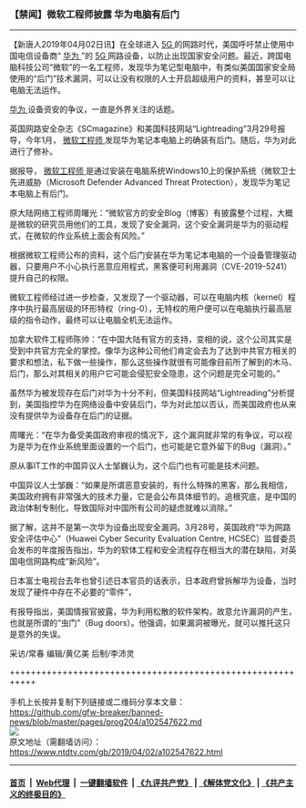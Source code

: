 ### 【禁闻】微软工程师披露 华为电脑有后门
------------------------

<div class="post_content" itemprop="articleBody">
 <p>
  【新唐人2019年04月02日讯】在全球进入
  <a href="https://www.ntdtv.com/gb/5g.htm">
   5G
  </a>
  的网路时代，美国呼吁禁止使用中国电信设备商“
  <a href="https://www.ntdtv.com/gb/华为.htm">
   华为
  </a>
  ”的
  <a href="https://www.ntdtv.com/gb/5g.htm">
   5G
  </a>
  网路设备，以防止出现国家安全问题。最近，跨国电脑科技公司“微软”的一名工程师，发现华为笔记型电脑中，有类似美国国家安全局使用的“后门”技术漏洞，可以让没有权限的人士开启超级用户的资料，甚至可以让电脑无法运作。
 </p>
 <p>
  <a href="https://www.ntdtv.com/gb/华为.htm">
   华为
  </a>
  设备资安的争议，一直是外界关注的话题。
 </p>
 <p>
  英国网路安全杂志《SCmagazine》和美国科技网站“Lightreading”3月29号报导，今年1月，
  <a href="https://www.ntdtv.com/gb/微软工程师.htm">
   微软工程师
  </a>
  发现华为笔记本电脑上的确装有后门。随后，华为对此进行了修补。
 </p>
 <p>
  据报导，
  <a href="https://www.ntdtv.com/gb/微软工程师.htm">
   微软工程师
  </a>
  是通过安装在电脑系统Windows10上的保护系统（微软卫士先进威胁（Microsoft Defender Advanced Threat Protection），发现华为笔记本电脑上有后门。
 </p>
 <p>
  原大陆网络工程师周曙光：“微软官方的安全Blog（博客）有披露整个过程，大概是微软的研究员用他们的工具，发现了安全漏洞，这个安全漏洞是华为的驱动程式，在微软的作业系统上面会有风险。”
 </p>
 <p>
  根据微软工程师公布的资料，这个后门安装在华为笔记本电脑的一个设备管理驱动器，只要用户不小心执行恶意应用程式，黑客便可利用漏洞（CVE-2019-5241）提升自己的权限。
 </p>
 <p>
  微软工程师经过进一步检查，又发现了一个驱动器，可以在电脑内核（kernel）程序中执行最高层级的环形特权（ring-0），无特权的用户便可以在电脑执行最高层级的指令动作，最终可以让电脑全机无法运作。
 </p>
 <p>
  加拿大软件工程师陈帅：“在中国大陆有官方的支持，变相的说，这个公司其实是受到中共官方完全的掌控。像华为这种公司他们肯定会去为了达到中共官方相关的要求和想法，私下做一些操作，那么这些操作就很有可能像目前所了解到的木马、后门，那么对其相关的用户它可能会侵犯安全隐患，这个问题是完全可能的。”
 </p>
 <p>
  虽然华为被发现存在后门对华为十分不利，但美国科技网站“Lightreading”分析提到，美国指控华为在网络设备中安装后门，华为对此加以否认，而美国政府也从来没有提供华为设备存在后门的证据。
 </p>
 <p>
  周曙光：“在华为备受美国政府审视的情况下，这个漏洞就非常的有争议，可以视为是华为在作业系统里面设置的一个后门，也可能是它意外留下的Bug（漏洞）。”
 </p>
 <p>
  原从事IT工作的中国异议人士邹巍认为，这个后门也有可能是技术问题。
 </p>
 <p>
  中国异议人士邹巍：“如果是所谓恶意安装的，有什么特殊的黑客，那么我相信，美国政府拥有非常强大的技术力量，它是会公布具体细节的。追根究底，是中国的政治体制专制化，导致国际对中国所有公司的疑虑就难以消除。”
 </p>
 <p>
  据了解，这并不是第一次华为设备出现安全漏洞。3月28号，英国政府“华为网路安全评估中心”（Huawei Cyber Security Evaluation Centre, HCSEC）监督委员会发布的年度报告指出，华为的软体工程和安全流程存在相当大的潜在缺陷，对英国电信网路构成“新风险”。
 </p>
 <p>
  日本富士电视台去年也曾引述日本官员的话表示，日本政府曾拆解华为设备，当时发现了硬件中存在不必要的“零件”，
 </p>
 <p>
  有报导指出，美国情报官披露，华为利用松散的软件架构，故意允许漏洞的产生，也就是所谓的“虫门”（Bug doors）。他强调，如果漏洞被曝光，就可以推托这只是意外的失误。
 </p>
 <p>
  采访/常春 编辑/黄亿美 后制/李沛灵
 </p>
 <p>
 </p>
 <div class="single_ad">
 </div>
</div>

+++++++++++++++++++++++++++++++++++++++++++++++++++++++++++<br/><br/>
手机上长按并复制下列链接或二维码分享本文章：<br/>
https://github.com/gfw-breaker/banned-news/blob/master/pages/prog204/a102547622.md <br/>
<a href='https://github.com/gfw-breaker/banned-news/blob/master/pages/prog204/a102547622.md'><img src='https://github.com/gfw-breaker/banned-news/blob/master/pages/prog204/a102547622.md.png'/></a> <br/>
原文地址（需翻墙访问）：https://www.ntdtv.com/gb/2019/04/02/a102547622.html


------------------------
#### [首页](https://github.com/gfw-breaker/banned-news/blob/master/README.md) &nbsp;|&nbsp; [Web代理](https://github.com/labour-camp/helloworld) &nbsp;|&nbsp; [一键翻墙软件](https://github.com/gfw-breaker/nogfw/blob/master/README.md) &nbsp;| [《九评共产党》](https://github.com/gfw-breaker/9ping.md/blob/master/README.md#九评之一评共产党是什么) | [《解体党文化》](https://github.com/gfw-breaker/jtdwh.md/blob/master/README.md) | [《共产主义的终极目的》](https://github.com/gfw-breaker/gczydzjmd.md/blob/master/README.md)

